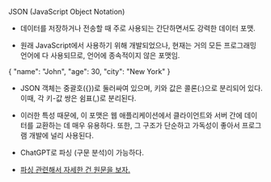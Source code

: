 
JSON (JavaScript Object Notation)

- 데이터를 저장하거나 전송할 때 주로 사용되는 간단하면서도 강력한 데이터 포맷.

- 원래 JavaScript에서 사용하기 위해 개발되었으나, 현재는 거의 모든 프로그래밍 언어에 다 사용되므로, 언어에 종속적이지 않은 포맷임.

{
  "name": "John",
  "age": 30,
  "city": "New York"
}

- JSON 객체는 중괄호({})로 둘러싸여 있으며, 키와 값은 콜론(:)으로 분리되어 있다. 이때, 각 키-값 쌍은 쉼표(,)로 분리된다.

- 이러한 특성 때문에, 이 포맷은 웹 애플리케이션에서 클라이언트와 서버 간에 데이터를 교환하는 데 매우 유용하다. 또한, 그 구조가 단순하고 가독성이 좋아서 프로그램 개발에 널리 사용된다.

- ChatGPT로 파싱 (구문 분석)이 가능하다. 

- <a href="https://wikidocs.net/198188">파싱 관련해서 자세한 건 원문을 보자.</a>